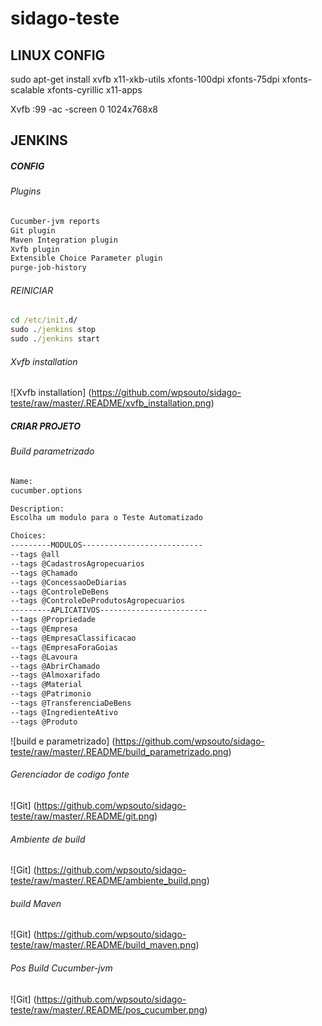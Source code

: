 # sidago-teste

## LINUX CONFIG
sudo apt-get install xvfb x11-xkb-utils xfonts-100dpi xfonts-75dpi xfonts-scalable xfonts-cyrillic x11-apps

Xvfb :99 -ac -screen 0 1024x768x8

## JENKINS

##### CONFIG
###### Plugins
```cmd
Cucumber-jvm reports
Git plugin
Maven Integration plugin
Xvfb plugin
Extensible Choice Parameter plugin
purge-job-history
```
###### REINICIAR
```cmd
cd /etc/init.d/
sudo ./jenkins stop
sudo ./jenkins start
```

###### Xvfb installation
![Xvfb installation]
(https://github.com/wpsouto/sidago-teste/raw/master/.README/xvfb_installation.png)

##### CRIAR PROJETO
###### Build parametrizado


```cmd
Name:
cucumber.options

Description:
Escolha um modulo para o Teste Automatizado

Choices:
---------MODULOS---------------------------
--tags @all
--tags @CadastrosAgropecuarios
--tags @Chamado
--tags @ConcessaoDeDiarias
--tags @ControleDeBens
--tags @ControleDeProdutosAgropecuarios
---------APLICATIVOS------------------------
--tags @Propriedade
--tags @Empresa
--tags @EmpresaClassificacao
--tags @EmpresaForaGoias
--tags @Lavoura
--tags @AbrirChamado
--tags @Almoxarifado
--tags @Material
--tags @Patrimonio
--tags @TransferenciaDeBens
--tags @IngredienteAtivo
--tags @Produto
```

![build e parametrizado]
(https://github.com/wpsouto/sidago-teste/raw/master/.README/build_parametrizado.png)

###### Gerenciador de codigo fonte
![Git]
(https://github.com/wpsouto/sidago-teste/raw/master/.README/git.png)

###### Ambiente de build
![Git]
(https://github.com/wpsouto/sidago-teste/raw/master/.README/ambiente_build.png)

###### build Maven
![Git]
(https://github.com/wpsouto/sidago-teste/raw/master/.README/build_maven.png)

###### Pos Build Cucumber-jvm
![Git]
(https://github.com/wpsouto/sidago-teste/raw/master/.README/pos_cucumber.png)
